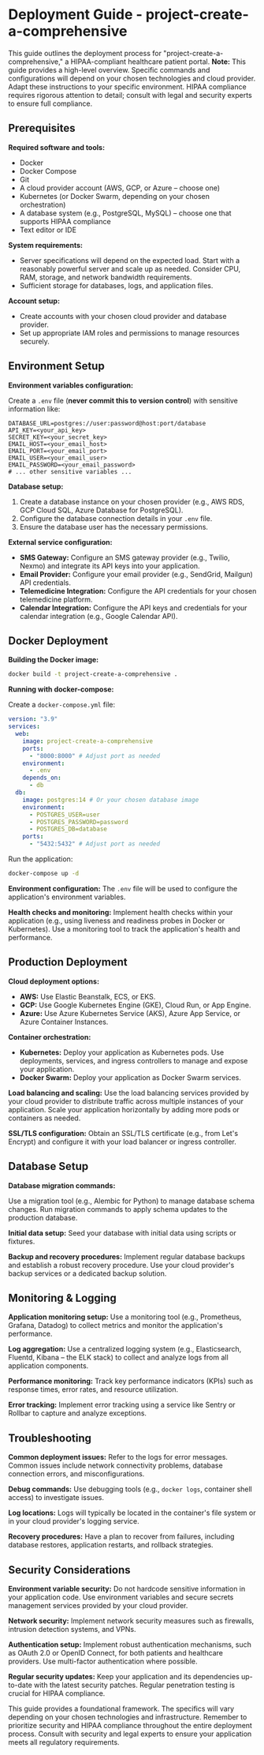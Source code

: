 # Deployment Guide - project-create-a-comprehensive

This guide outlines the deployment process for "project-create-a-comprehensive," a HIPAA-compliant healthcare patient portal.  **Note:** This guide provides a high-level overview.  Specific commands and configurations will depend on your chosen technologies and cloud provider.  Adapt these instructions to your specific environment.  HIPAA compliance requires rigorous attention to detail; consult with legal and security experts to ensure full compliance.

## Prerequisites

**Required software and tools:**

* Docker
* Docker Compose
* Git
* A cloud provider account (AWS, GCP, or Azure – choose one)
* Kubernetes (or Docker Swarm, depending on your chosen orchestration)
* A database system (e.g., PostgreSQL, MySQL) – choose one that supports HIPAA compliance
* Text editor or IDE

**System requirements:**

* Server specifications will depend on the expected load.  Start with a reasonably powerful server and scale up as needed.  Consider CPU, RAM, storage, and network bandwidth requirements.
*  Sufficient storage for databases, logs, and application files.

**Account setup:**

* Create accounts with your chosen cloud provider and database provider.
* Set up appropriate IAM roles and permissions to manage resources securely.


## Environment Setup

**Environment variables configuration:**

Create a `.env` file (**never commit this to version control**) with sensitive information like:

```
DATABASE_URL=postgres://user:password@host:port/database
API_KEY=<your_api_key>
SECRET_KEY=<your_secret_key>
EMAIL_HOST=<your_email_host>
EMAIL_PORT=<your_email_port>
EMAIL_USER=<your_email_user>
EMAIL_PASSWORD=<your_email_password>
# ... other sensitive variables ...
```

**Database setup:**

1. Create a database instance on your chosen provider (e.g., AWS RDS, GCP Cloud SQL, Azure Database for PostgreSQL).
2. Configure the database connection details in your `.env` file.
3. Ensure the database user has the necessary permissions.

**External service configuration:**

* **SMS Gateway:** Configure an SMS gateway provider (e.g., Twilio, Nexmo) and integrate its API keys into your application.
* **Email Provider:** Configure your email provider (e.g., SendGrid, Mailgun) API credentials.
* **Telemedicine Integration:** Configure the API credentials for your chosen telemedicine platform.
* **Calendar Integration:**  Configure the API keys and credentials for your calendar integration (e.g., Google Calendar API).


## Docker Deployment

**Building the Docker image:**

```bash
docker build -t project-create-a-comprehensive .
```

**Running with docker-compose:**

Create a `docker-compose.yml` file:

```yaml
version: "3.9"
services:
  web:
    image: project-create-a-comprehensive
    ports:
      - "8000:8000" # Adjust port as needed
    environment:
      - .env
    depends_on:
      - db
  db:
    image: postgres:14 # Or your chosen database image
    environment:
      - POSTGRES_USER=user
      - POSTGRES_PASSWORD=password
      - POSTGRES_DB=database
    ports:
      - "5432:5432" # Adjust port as needed
```

Run the application:

```bash
docker-compose up -d
```

**Environment configuration:**  The `.env` file will be used to configure the application's environment variables.

**Health checks and monitoring:**  Implement health checks within your application (e.g., using liveness and readiness probes in Docker or Kubernetes).  Use a monitoring tool to track the application's health and performance.


## Production Deployment

**Cloud deployment options:**

* **AWS:** Use Elastic Beanstalk, ECS, or EKS.
* **GCP:** Use Google Kubernetes Engine (GKE), Cloud Run, or App Engine.
* **Azure:** Use Azure Kubernetes Service (AKS), Azure App Service, or Azure Container Instances.

**Container orchestration:**

* **Kubernetes:** Deploy your application as Kubernetes pods.  Use deployments, services, and ingress controllers to manage and expose your application.
* **Docker Swarm:**  Deploy your application as Docker Swarm services.

**Load balancing and scaling:**  Use the load balancing services provided by your cloud provider to distribute traffic across multiple instances of your application.  Scale your application horizontally by adding more pods or containers as needed.

**SSL/TLS configuration:**  Obtain an SSL/TLS certificate (e.g., from Let's Encrypt) and configure it with your load balancer or ingress controller.


## Database Setup

**Database migration commands:**

Use a migration tool (e.g., Alembic for Python) to manage database schema changes.  Run migration commands to apply schema updates to the production database.

**Initial data setup:**  Seed your database with initial data using scripts or fixtures.

**Backup and recovery procedures:**  Implement regular database backups and establish a robust recovery procedure.  Use your cloud provider's backup services or a dedicated backup solution.


## Monitoring & Logging

**Application monitoring setup:** Use a monitoring tool (e.g., Prometheus, Grafana, Datadog) to collect metrics and monitor the application's performance.

**Log aggregation:**  Use a centralized logging system (e.g., Elasticsearch, Fluentd, Kibana – the ELK stack) to collect and analyze logs from all application components.

**Performance monitoring:**  Track key performance indicators (KPIs) such as response times, error rates, and resource utilization.

**Error tracking:** Implement error tracking using a service like Sentry or Rollbar to capture and analyze exceptions.


## Troubleshooting

**Common deployment issues:**  Refer to the logs for error messages.  Common issues include network connectivity problems, database connection errors, and misconfigurations.

**Debug commands:** Use debugging tools (e.g., `docker logs`, container shell access) to investigate issues.

**Log locations:**  Logs will typically be located in the container's file system or in your cloud provider's logging service.

**Recovery procedures:**  Have a plan to recover from failures, including database restores, application restarts, and rollback strategies.


## Security Considerations

**Environment variable security:**  Do not hardcode sensitive information in your application code.  Use environment variables and secure secrets management services provided by your cloud provider.

**Network security:**  Implement network security measures such as firewalls, intrusion detection systems, and VPNs.

**Authentication setup:**  Implement robust authentication mechanisms, such as OAuth 2.0 or OpenID Connect, for both patients and healthcare providers.  Use multi-factor authentication where possible.

**Regular security updates:**  Keep your application and its dependencies up-to-date with the latest security patches.  Regular penetration testing is crucial for HIPAA compliance.


This guide provides a foundational framework.  The specifics will vary depending on your chosen technologies and infrastructure. Remember to prioritize security and HIPAA compliance throughout the entire deployment process.  Consult with security and legal experts to ensure your application meets all regulatory requirements.
